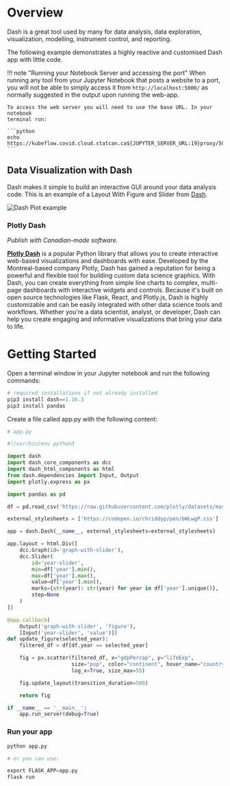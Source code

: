 # Overview

Dash is a great tool used by many for data analysis, data exploration,
visualization, modelling, instrument control, and reporting.

The following example demonstrates a highly reactive and customised Dash app
with little code.

<!-- prettier-ignore -->
!!! note "Running your Notebook Server and accessing the port"
    When running any tool from your Jupyter Notebook that posts a website to a port,
    you will not be able to simply access it from `http://localhost:5000/` as
    normally suggested in the output upon running the web-app.

    To access the web server you will need to use the base URL. In your notebook
    terminal run:

    ```python
    echo https://kubeflow.covid.cloud.statcan.ca${JUPYTER_SERVER_URL:19}proxy/5000/
    ```

## Data Visualization with Dash

Dash makes it simple to build an interactive GUI around your data analysis code.
This is an example of a Layout With Figure and Slider from
[Dash](https://dash.plotly.com/basic-callbacks).

![Dash Plot example](../images/plot.png)

### Plotly Dash

_Publish with Canadian-made software._

**[Plotly Dash](../Dash/)** is a popular Python library that allows you to create interactive web-based visualizations and dashboards with ease. Developed by the Montreal-based company Plotly, Dash has gained a reputation for being a powerful and flexible tool for building custom data science graphics. With Dash, you can create everything from simple line charts to complex, multi-page dashboards with interactive widgets and controls. Because it's built on open source technologies like Flask, React, and Plotly.js, Dash is highly customizable and can be easily integrated with other data science tools and workflows. Whether you're a data scientist, analyst, or developer, Dash can help you create engaging and informative visualizations that bring your data to life.

# Getting Started

Open a terminal window in your Jupyter notebook and run the following commands:

```python
# required installations if not already installed
pip3 install dash==1.16.3
pip3 install pandas
```

Create a file called app.py with the following content:

```python
# app.py

#!/usr/bin/env python3

import dash
import dash_core_components as dcc
import dash_html_components as html
from dash.dependencies import Input, Output
import plotly.express as px

import pandas as pd

df = pd.read_csv('https://raw.githubusercontent.com/plotly/datasets/master/gapminderDataFiveYear.csv')

external_stylesheets = ['https://codepen.io/chriddyp/pen/bWLwgP.css']

app = dash.Dash(__name__, external_stylesheets=external_stylesheets)

app.layout = html.Div([
    dcc.Graph(id='graph-with-slider'),
    dcc.Slider(
        id='year-slider',
        min=df['year'].min(),
        max=df['year'].max(),
        value=df['year'].min(),
        marks={str(year): str(year) for year in df['year'].unique()},
        step=None
    )
])

@app.callback(
    Output('graph-with-slider', 'figure'),
    [Input('year-slider', 'value')])
def update_figure(selected_year):
    filtered_df = df[df.year == selected_year]

    fig = px.scatter(filtered_df, x="gdpPercap", y="lifeExp",
                     size="pop", color="continent", hover_name="country",
                     log_x=True, size_max=55)

    fig.update_layout(transition_duration=500)

    return fig

if __name__ == '__main__':
    app.run_server(debug=True)
```

### Run your app

```python
python app.py

# or you can use:

export FLASK_APP=app.py
flask run
```
